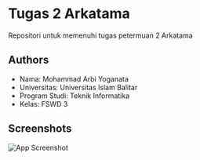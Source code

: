# Tugas 2 Arkatama

Repositori untuk memenuhi tugas petermuan 2 Arkatama

## Authors

- Nama: Mohammad Arbi Yoganata
- Universitas: Universitas Islam Balitar
- Program Studi: Teknik Informatika 
- Kelas: FSWD 3


## Screenshots

![App Screenshot](assets\images\ghpages.jpg)